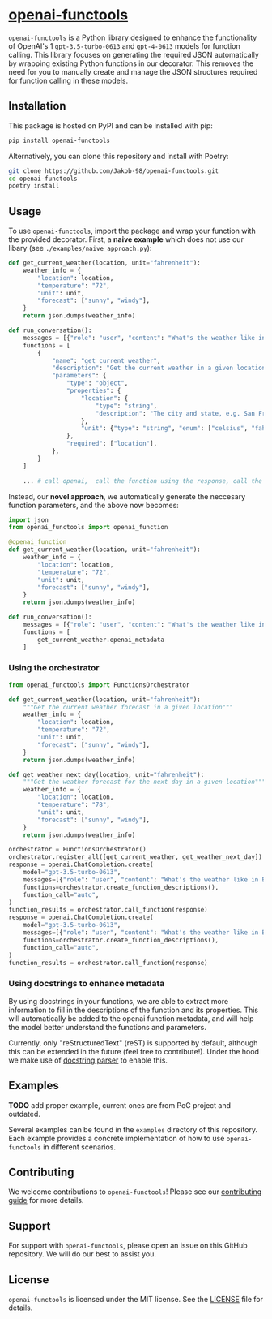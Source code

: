 # [openai-functools](https://github.com/Jakob-98/openai-functools)

`openai-functools` is a Python library designed to enhance the functionality of OpenAI's 1 `gpt-3.5-turbo-0613` and `gpt-4-0613` models for function calling. This library focuses on generating the required JSON automatically by wrapping existing Python functions in our decorator. This removes the need for you to manually create and manage the JSON structures required for function calling in these models.

## Installation

This package is hosted on PyPI and can be installed with pip:

```sh
pip install openai-functools
```

Alternatively, you can clone this repository and install with Poetry:

```sh
git clone https://github.com/Jakob-98/openai-functools.git
cd openai-functools
poetry install
```

## Usage

To use `openai-functools`, import the package and wrap your function with the provided decorator. First, a **naive example** which does not use our libary (see `./examples/naive_approach.py`):

```python
def get_current_weather(location, unit="fahrenheit"):
    weather_info = {
        "location": location,
        "temperature": "72",
        "unit": unit,
        "forecast": ["sunny", "windy"],
    }
    return json.dumps(weather_info)

def run_conversation():
    messages = [{"role": "user", "content": "What's the weather like in London?"}]
    functions = [
        {
            "name": "get_current_weather",
            "description": "Get the current weather in a given location",
            "parameters": {
                "type": "object",
                "properties": {
                    "location": {
                        "type": "string",
                        "description": "The city and state, e.g. San Francisco, CA",
                    },
                    "unit": {"type": "string", "enum": ["celsius", "fahrenheit"]},
                },
                "required": ["location"],
            },
        }
    ]

    ... # call openai,  call the function using the response, call the OpenAI model again, etc..
```

Instead, our **novel approach**, we automatically generate the neccesary function parameters, and the above now becomes:

```python
import json
from openai_functools import openai_function

@openai_function
def get_current_weather(location, unit="fahrenheit"):
    weather_info = {
        "location": location,
        "temperature": "72",
        "unit": unit,
        "forecast": ["sunny", "windy"],
    }
    return json.dumps(weather_info)

def run_conversation():
    messages = [{"role": "user", "content": "What's the weather like in London?"}]
    functions = [
        get_current_weather.openai_metadata
    ]
```

### Using the orchestrator

```python
from openai_functools import FunctionsOrchestrator

def get_current_weather(location, unit="fahrenheit"):
    """Get the current weather forecast in a given location"""
    weather_info = {
        "location": location,
        "temperature": "72",
        "unit": unit,
        "forecast": ["sunny", "windy"],
    }
    return json.dumps(weather_info)

def get_weather_next_day(location, unit="fahrenheit"):
    """Get the weather forecast for the next day in a given location"""
    weather_info = {
        "location": location,
        "temperature": "78",
        "unit": unit,
        "forecast": ["sunny", "windy"],
    }
    return json.dumps(weather_info)

orchestrator = FunctionsOrchestrator()
orchestrator.register_all([get_current_weather, get_weather_next_day])
response = openai.ChatCompletion.create(
    model="gpt-3.5-turbo-0613",
    messages=[{"role": "user", "content": "What's the weather like in Boston?"}],
    functions=orchestrator.create_function_descriptions(),
    function_call="auto",
)
function_results = orchestrator.call_function(response)
response = openai.ChatCompletion.create(
    model="gpt-3.5-turbo-0613",
    messages=[{"role": "user", "content": "What's the weather like in Boston tomorrow?"}],
    functions=orchestrator.create_function_descriptions(),
    function_call="auto",
)
function_results = orchestrator.call_function(response)
```
### Using docstrings to enhance metadata

By using docstrings in your functions, we are able to extract more information to fill in the descriptions of the function and its properties. This will automatically be added to the openai function metadata, and will help the model better understand the functions and parameters.

Currently, only "reStructuredText" (reST) is supported by default, although this can be extended in the future (feel free to contribute!). Under the hood we make use of [docstring parser](https://pypi.org/project/docstring-parser/) to enable this.

## Examples

**TODO** add proper example, current ones are from PoC project and outdated.

Several examples can be found in the `examples` directory of this repository. Each example provides a concrete implementation of how to use `openai-functools` in different scenarios.

## Contributing

We welcome contributions to `openai-functools`! Please see our [contributing guide](CONTRIBUTING.md) for more details.

## Support

For support with `openai-functools`, please open an issue on this GitHub repository. We will do our best to assist you.

## License

`openai-functools` is licensed under the MIT license. See the [LICENSE](LICENSE) file for details.
